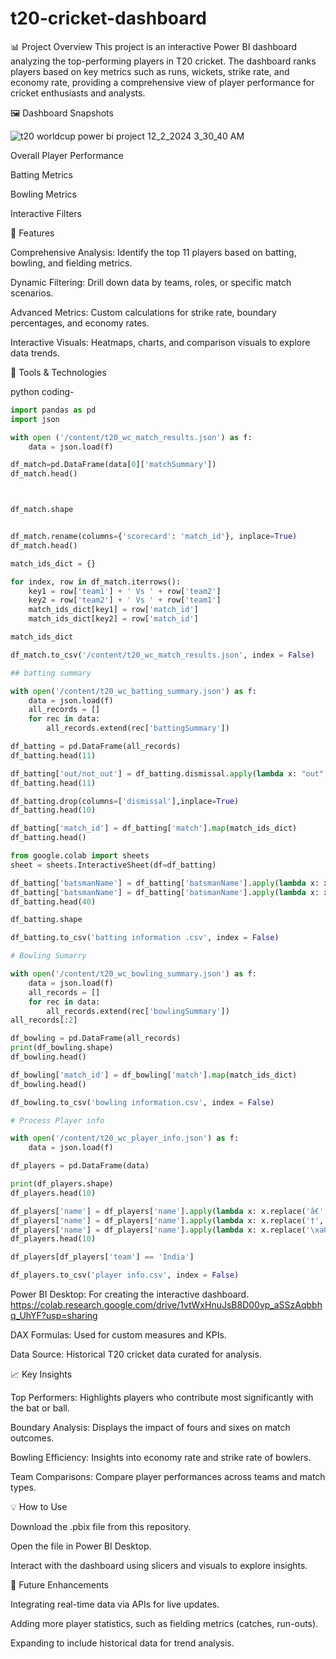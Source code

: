 # t20-cricket-dashboard
📊 Project Overview
This project is an interactive Power BI dashboard analyzing the top-performing players in T20 cricket. The dashboard ranks players based on key metrics such as runs, wickets, strike rate, and economy rate, providing a comprehensive view of player performance for cricket enthusiasts and analysts.

🖼️ Dashboard Snapshots

![t20 worldcup power bi project 12_2_2024 3_30_40 AM](https://github.com/user-attachments/assets/b9d10e1c-1678-467f-a21d-1578b83ec3cb)

Overall Player Performance

Batting Metrics

Bowling Metrics

Interactive Filters

🚀 Features

Comprehensive Analysis: Identify the top 11 players based on batting, bowling, and fielding metrics.

Dynamic Filtering: Drill down data by teams, roles, or specific match scenarios.

Advanced Metrics: Custom calculations for strike rate, boundary percentages, and economy rates.

Interactive Visuals: Heatmaps, charts, and comparison visuals to explore data trends.

🔧 Tools & Technologies

python coding-

```python
import pandas as pd
import json

with open ('/content/t20_wc_match_results.json') as f:
    data = json.load(f)

df_match=pd.DataFrame(data[0]['matchSummary'])
df_match.head()



df_match.shape


df_match.rename(columns={'scorecard': 'match_id'}, inplace=True)
df_match.head()

match_ids_dict = {}

for index, row in df_match.iterrows():
    key1 = row['team1'] + ' Vs ' + row['team2']
    key2 = row['team2'] + ' Vs ' + row['team1']
    match_ids_dict[key1] = row['match_id']
    match_ids_dict[key2] = row['match_id']

match_ids_dict

df_match.to_csv('/content/t20_wc_match_results.json', index = False)

## batting summary

with open('/content/t20_wc_batting_summary.json') as f:
    data = json.load(f)
    all_records = []
    for rec in data:
        all_records.extend(rec['battingSummary'])

df_batting = pd.DataFrame(all_records)
df_batting.head(11)

df_batting['out/not_out'] = df_batting.dismissal.apply(lambda x: "out" if len(x)>0 else "not_out")
df_batting.head(11)

df_batting.drop(columns=['dismissal'],inplace=True)
df_batting.head(10)

df_batting['match_id'] = df_batting['match'].map(match_ids_dict)
df_batting.head()

from google.colab import sheets
sheet = sheets.InteractiveSheet(df=df_batting)

df_batting['batsmanName'] = df_batting['batsmanName'].apply(lambda x: x.replace('â€', ''))
df_batting['batsmanName'] = df_batting['batsmanName'].apply(lambda x: x.replace('\xa0', ''))
df_batting.head(40)

df_batting.shape

df_batting.to_csv('batting information .csv', index = False)

# Bowling Sumarry

with open('/content/t20_wc_bowling_summary.json') as f:
    data = json.load(f)
    all_records = []
    for rec in data:
        all_records.extend(rec['bowlingSummary'])
all_records[:2]

df_bowling = pd.DataFrame(all_records)
print(df_bowling.shape)
df_bowling.head()

df_bowling['match_id'] = df_bowling['match'].map(match_ids_dict)
df_bowling.head()

df_bowling.to_csv('bowling information.csv', index = False)

# Process Player info

with open('/content/t20_wc_player_info.json') as f:
    data = json.load(f)

df_players = pd.DataFrame(data)

print(df_players.shape)
df_players.head(10)

df_players['name'] = df_players['name'].apply(lambda x: x.replace('â€', ''))
df_players['name'] = df_players['name'].apply(lambda x: x.replace('†', ''))
df_players['name'] = df_players['name'].apply(lambda x: x.replace('\xa0', ''))
df_players.head(10)

df_players[df_players['team'] == 'India']

df_players.to_csv('player info.csv', index = False)

```

Power BI Desktop: For creating the interactive dashboard.
https://colab.research.google.com/drive/1vtWxHnuJsB8D00vp_aSSzAqbbhq_UhYF?usp=sharing

DAX Formulas: Used for custom measures and KPIs.

Data Source: Historical T20 cricket data curated for analysis.

📈 Key Insights

Top Performers: Highlights players who contribute most significantly with the bat or ball.

Boundary Analysis: Displays the impact of fours and sixes on match outcomes.

Bowling Efficiency: Insights into economy rate and strike rate of bowlers.

Team Comparisons: Compare player performances across teams and match types.

💡 How to Use

Download the .pbix file from this repository.

Open the file in Power BI Desktop.

Interact with the dashboard using slicers and visuals to explore insights.

🎯 Future Enhancements

Integrating real-time data via APIs for live updates.


Adding more player statistics, such as fielding metrics (catches, run-outs).

Expanding to include historical data for trend analysis.



  
